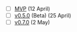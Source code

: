 
- [ ] [MVP](https://github.com/hotJSguys/synergyTeams/projects/1) (12 April)
- [ ] [v0.5.0](https://github.com/hotJSguys/synergyTeams/milestone/3) (Beta) (25 April)
- [ ] [v0.7.0]() (2 May)
